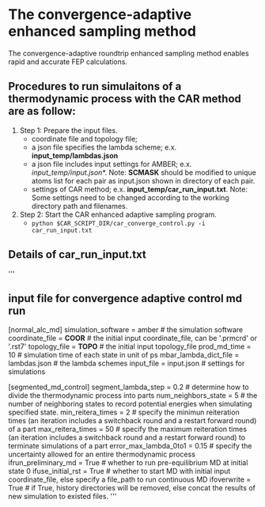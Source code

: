 # The convergence-adaptive enhanced sampling method
The convergence-adaptive roundtrip enhanced sampling method enables rapid and accurate FEP calculations.

## Procedures to run simulaitons of a thermodynamic process with the CAR method are as follow:
1. Step 1: Prepare the input files.
    - coordinate file and topology file;
    - a json file specifies the lambda scheme; e.x. **input_temp/lambdas.json**
    - a json file includes input settings for AMBER; e.x. **input_temp/input*.json**. Note:  __SCMASK__ should be modified to unique atoms list for each pair as input.json shown in directory of each pair.
    - settings of CAR method; e.x. **input_temp/car_run_input.txt**. Note: Some settings need to be changed according to the working directory path and filenames.
2. Step 2: Start the CAR enhanced adaptive sampling program.
    - `python $CAR_SCRIPT_DIR/car_converge_control.py -i car_run_input.txt`

## Details of car_run_input.txt
'''
## input file for convergence adaptive control md run
[normal_alc_md]
simulation_software     = amber # the simulation software
coordinate_file         = __COOR__ # the initial input coordinate_file, can be '.prmcrd' or '.rst7'
topology_file           = __TOPO__ # the initial input topology_file
prod_md_time            = 10 # simulation time of each state in unit of ps
mbar_lambda_dict_file   = lambdas.json # the lambda schemes
input_file              = input.json # settings for simulations

[segmented_md_control]
segment_lambda_step     = 0.2 # determine how to divide the thermodynamic process into parts
num_neighbors_state     = 5 # the number of neighboring states to record potential energies when simulating specified state.
min_reitera_times       = 2 # specify the minimun reiteration times (an iteration includes a switchback round and a restart forward round) of a part
max_reitera_times       = 50 # specify the maximum reiteration times (an iteration includes a switchback round and a restart forward round) to terminate simulations of a part
error_max_lambda_0to1   = 0.15 # specify the uncertainty allowed for an entire thermodynamic process
ifrun_preliminary_md    = True # whether to run pre-equilibrium MD at initial state 0
ifuse_initial_rst       = True # whether to start MD with initial input coordinate_file, else specify a file_path to run continuous MD
ifoverwrite             = True # if True, history directories will be removed, else concat the results of new simulation to existed files.
'''
